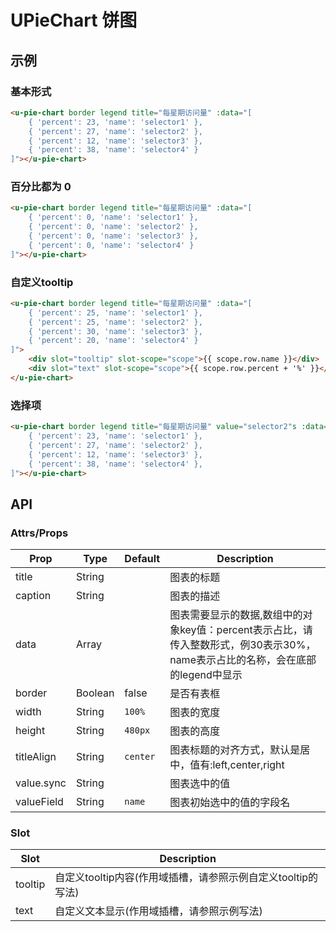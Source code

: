 # UPieChart 饼图

## 示例
### 基本形式

``` html
<u-pie-chart border legend title="每星期访问量" :data="[
    { 'percent': 23, 'name': 'selector1' },
    { 'percent': 27, 'name': 'selector2' },
    { 'percent': 12, 'name': 'selector3' },
    { 'percent': 38, 'name': 'selector4' }
]"></u-pie-chart>
```

### 百分比都为 0

``` html
<u-pie-chart border legend title="每星期访问量" :data="[
    { 'percent': 0, 'name': 'selector1' },
    { 'percent': 0, 'name': 'selector2' },
    { 'percent': 0, 'name': 'selector3' },
    { 'percent': 0, 'name': 'selector4' }
]"></u-pie-chart>
```

### 自定义tooltip
``` html
<u-pie-chart border legend title="每星期访问量" :data="[
    { 'percent': 25, 'name': 'selector1' },
    { 'percent': 25, 'name': 'selector2' },
    { 'percent': 30, 'name': 'selector3' },
    { 'percent': 20, 'name': 'selector4' }
]">
    <div slot="tooltip" slot-scope="scope">{{ scope.row.name }}</div>
    <div slot="text" slot-scope="scope">{{ scope.row.percent + '%' }}</div>
</u-pie-chart>
```

### 选择项

``` html
<u-pie-chart border legend title="每星期访问量" value="selector2"s :data="[
    { 'percent': 23, 'name': 'selector1' },
    { 'percent': 27, 'name': 'selector2' },
    { 'percent': 12, 'name': 'selector3' },
    { 'percent': 38, 'name': 'selector4' },
]"></u-pie-chart>
```

## API

### Attrs/Props

| Prop | Type | Default | Description |
| --------- | ---- | ------- | ----------- |
| title | String |  | 图表的标题 |
| caption | String |  | 图表的描述 |
| data | Array |  | 图表需要显示的数据,数组中的对象key值：percent表示占比，请传入整数形式，例30表示30%，name表示占比的名称，会在底部的legend中显示 |
| border | Boolean | false | 是否有表框 |
| width | String | `100%` | 图表的宽度 |
| height | String | `480px` | 图表的高度 |
| titleAlign | String | `center` | 图表标题的对齐方式，默认是居中，值有:left,center,right |
| value.sync | String |  | 图表选中的值 |
| valueField | String | `name` | 图表初始选中的值的字段名 |

### Slot

| Slot | Description |
| ---- | ----------- |
| tooltip | 自定义tooltip内容(作用域插槽，请参照示例自定义tooltip的写法) |
| text | 自定义文本显示(作用域插槽，请参照示例写法) |
